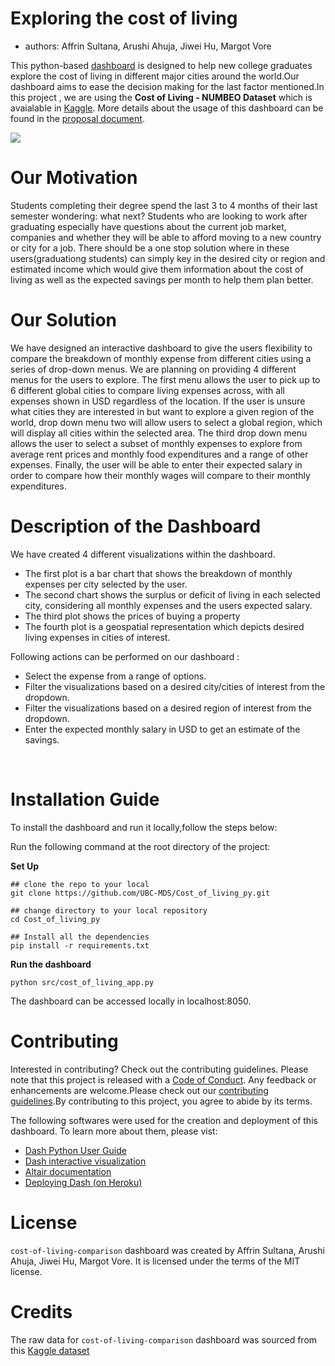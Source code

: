 # Exploring the cost of living
- authors: Affrin Sultana, Arushi Ahuja, Jiwei Hu, Margot Vore

This python-based [dashboard](https://cost-of-living-comparison.herokuapp.com/) is designed to help new college graduates explore the cost of living in different major cities around the world.Our dashboard aims to ease the decision making for the last factor mentioned.In this project , we are using the **Cost of Living - NUMBEO Dataset** which is avaialable in [Kaggle](https://www.kaggle.com/joeypp/cost-of-living-numbeo-dataset).
More details about the usage of this dashboard can be found in the [proposal document](https://github.com/UBC-MDS/Cost_of_living_py/blob/main/Proposal.md).

![](img/demo.gif)

# Our Motivation
Students completing their degree spend the last 3 to 4 months of their last semester wondering: what next? Students who are looking to work after graduating especially have questions about the current job market, companies and whether they will be able to afford moving to a new country or city for a job. There should be a one stop solution where in these users(graduationg students) can simply key in the desired city or region and estimated income which would give them information about the cost of living as well as the expected savings per month to help them plan better.
# Our Solution
 We have designed an interactive dashboard to give the users flexibility to compare the breakdown of monthly expense from different cities using a series of drop-down menus. We are planning on providing 4 different menus for the users to explore. The first menu allows the user to pick up to 6 different global cities to compare living expenses across, with all expenses shown in USD regardless of the location. If the user is unsure what cities they are interested in but want to explore a given region of the world, drop down menu two will allow users to select a global region, which will display all cities within the selected area. The third drop down menu allows the user to select a subset of monthly expenses to explore from average rent prices and monthly food expenditures and a range of other expenses. Finally, the user will be able to enter their expected salary in order to compare how their monthly wages will compare to their monthly expenditures.
# Description of the Dashboard

We have created 4 different visualizations within the dashboard. 
* The first plot is a bar chart that shows the breakdown of monthly expenses per city selected by the user. 
* The second chart shows the surplus or deficit of living in each selected city, considering all monthly expenses and the users expected salary.
*  The third plot shows the prices of buying a property 
*  The fourth plot is a geospatial representation which depicts desired living expenses in cities of interest.

Following actions can be performed on our dashboard :

* Select the expense from a range of options.
* Filter the visualizations based on a desired city/cities of interest from the dropdown.
* Filter the visualizations based on a desired region of interest from the dropdown.
* Enter the expected monthly salary in USD to get an estimate of the savings.
<br>

# Installation Guide

To install the dashboard and run it locally,follow the steps below:

Run the following command at the root directory of the project:

**Set Up**
```
## clone the repo to your local
git clone https://github.com/UBC-MDS/Cost_of_living_py.git

## change directory to your local repository
cd Cost_of_living_py

## Install all the dependencies
pip install -r requirements.txt
```
**Run the dashboard**
```
python src/cost_of_living_app.py
```
The dashboard can be accessed locally in localhost:8050.

# Contributing
Interested in contributing? Check out the contributing guidelines. Please note that this project is released with a [Code of Conduct](https://github.com/UBC-MDS/Cost_of_living_py/blob/main/CODE_OF_CONDUCT.md). Any feedback or enhancements are welcome.Please check out our [contributing guidelines](https://github.com/UBC-MDS/Cost_of_living_py/blob/main/CONTRIBUTING.md).By contributing to this project, you agree to abide by its terms.

The following softwares were used for the creation and deployment of this dashboard. To learn more about them, please vist:

* [Dash Python User Guide](https://dash.plotly.com/)
* [Dash interactive visualization](https://dash.plotly.com/interactive-graphing)
* [Altair documentation](https://altair-viz.github.io/index.html)
* [Deploying Dash (on Heroku)](https://dash.plotly.com/deployment)


# License
`cost-of-living-comparison` dashboard was created by Affrin Sultana, Arushi Ahuja, Jiwei Hu, Margot Vore. It is licensed under the terms of the MIT license.

#  Credits
The raw data for `cost-of-living-comparison` dashboard was sourced from this [Kaggle dataset](https://www.kaggle.com/joeypp/cost-of-living-numbeo-dataset)
